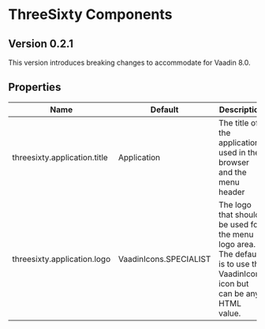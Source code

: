 ThreeSixty Components
=====================

Version 0.2.1
-------------

This version introduces breaking changes to accommodate for Vaadin 8.0.

Properties
----------

| Name                        | Default                | Description                                                   |
|-----------------------------|------------------------|---------------------------------------------------------------|
|threesixty.application.title | Application            | The title of the application used in the browser and the menu header |
|threesixty.application.logo  | VaadinIcons.SPECIALIST | The logo that should be used for the menu logo area. The default is to use the VaadinIcons icon but can be any HTML value.